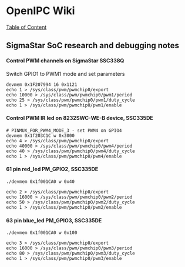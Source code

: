 # OpenIPC Wiki
[Table of Content](../README.md)

SigmaStar SoC research and debugging notes
------------------------------------------

#### Control PWM channels on SigmaStar SSC338Q

Switch GPIO1 to PWM1 mode and set parameters
```
devmem 0x1F207994 16 0x1121 
echo 1 > /sys/class/pwm/pwmchip0/export
echo 10000 > /sys/class/pwm/pwmchip0/pwm1/period
echo 25 > /sys/class/pwm/pwmchip0/pwm1/duty_cycle
echo 1 > /sys/class/pwm/pwmchip0/pwm1/enable
```

#### Control PWM IR led on 8232SWC-WE-B device, SSC335DE

```
# PINMUX_FOR_PWM4_MODE_3 - set PWM4 on GPIO4
devmem 0x1f203C1C w 0x3000 
echo 4 > /sys/class/pwm/pwmchip0/export
echo 40000 > /sys/class/pwm/pwmchip0/pwm4/period
echo 40 > /sys/class/pwm/pwmchip0/pwm4/duty_cycle
echo 1 > /sys/class/pwm/pwmchip0/pwm4/enable
```

#### 61 pin  red_led PM_GPIO2, SSC335DE

```
./devmem 0x1f001CA0 w 0x40

echo 2 > /sys/class/pwm/pwmchip0/export
echo 16000 > /sys/class/pwm/pwmchip0/pwm2/period
echo 50 > /sys/class/pwm/pwmchip0/pwm2/duty_cycle
echo 1 > /sys/class/pwm/pwmchip0/pwm2/enable
```


#### 63 pin  blue_led PM_GPIO3, SSC335DE

```
./devmem 0x1f001CA0 w 0x100

echo 3 > /sys/class/pwm/pwmchip0/export
echo 16000 > /sys/class/pwm/pwmchip0/pwm3/period
echo 80 > /sys/class/pwm/pwmchip0/pwm3/duty_cycle
echo 1 > /sys/class/pwm/pwmchip0/pwm3/enable
```
